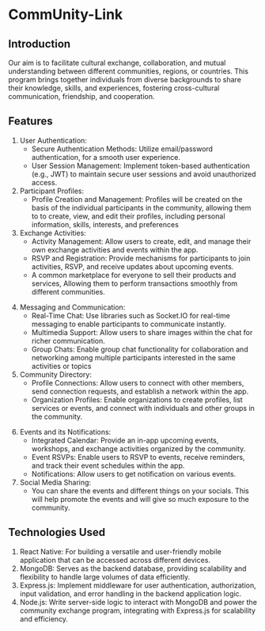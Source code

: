 # CommUnity-Link

##  Introduction 
 Our aim is to facilitate cultural exchange, collaboration, and mutual understanding between different communities, regions, or countries. This program brings together individuals from diverse backgrounds to share their knowledge, skills, and experiences, fostering cross-cultural communication, friendship, and cooperation.

## Features
1. User Authentication:
    - Secure Authentication Methods: Utilize email/password authentication, for a smooth user experience.
    - User Session Management: Implement token-based authentication (e.g., JWT) to maintain secure user sessions and avoid unauthorized access.
2. Participant Profiles:
    - Profile Creation and Management: Profiles will be created on the basis of the individual participants in the community, allowing them to  to create, view, and edit their profiles, including personal information, skills, interests, and preferences
3. Exchange Activities:
    - Activity Management: Allow users to create, edit, and manage their own exchange activities and events within the app.
    - RSVP and Registration: Provide mechanisms for participants to join activities, RSVP, and receive updates about upcoming events. 
    - A common marketplace for everyone to sell their products and services, Allowing them to perform transactions smoothly from different communities.
4) Messaging and Communication:
    - Real-Time Chat: Use libraries such as Socket.IO for real-time messaging to enable participants to communicate instantly.
    - Multimedia Support: Allow users to share images within the chat for richer communication.
    - Group Chats: Enable group chat functionality for collaboration and networking among multiple participants interested in the same activities or topics
5) Community Directory:
    - Profile Connections: Allow users to connect with other members, send connection requests, and establish a network within the app.
    - Organization Profiles: Enable organizations to create profiles, list services or events, and connect with individuals and other groups in the community.
6. Events and its Notifications:
    - Integrated Calendar: Provide an in-app upcoming events, workshops, and exchange activities organized by the community.
    - Event RSVPs: Enable users to RSVP to events, receive reminders, and track their event schedules within the app.
    - Notifications: Allow users to get notification on various events.
7. Social Media Sharing: 
    - You can share the events and different things on your socials. This will help promote the events and will give so much exposure to the community.

## Technologies Used
1. React Native:
    For building a versatile and user-friendly mobile application that can be accessed   across different devices.
2. MongoDB:
    Serves as the backend database, providing scalability and flexibility to handle large volumes of data efficiently.
3. Express.js:
    Implement middleware for user authentication, authorization, input validation, and error handling in the backend application logic.
4. Node.js:
    Write server-side logic to interact with MongoDB and power the community exchange program, integrating with Express.js for scalability and efficiency.




